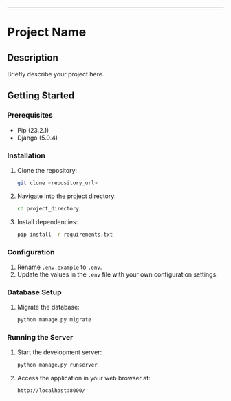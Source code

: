 ---

# Project Name

## Description
Briefly describe your project here.

## Getting Started

### Prerequisites
- Pip (23.2.1)
- Django (5.0.4)

### Installation
1. Clone the repository:
   ```bash
   git clone <repository_url>
   ```

2. Navigate into the project directory:
   ```bash
   cd project_directory
   ```

3. Install dependencies:
   ```bash
   pip install -r requirements.txt
   ```

### Configuration
1. Rename `.env.example` to `.env`.
2. Update the values in the `.env` file with your own configuration settings.

### Database Setup
1. Migrate the database:
   ```bash
   python manage.py migrate
   ```

### Running the Server
1. Start the development server:
   ```bash
   python manage.py runserver
   ```

2. Access the application in your web browser at:
   ```
   http://localhost:8000/
   ```
